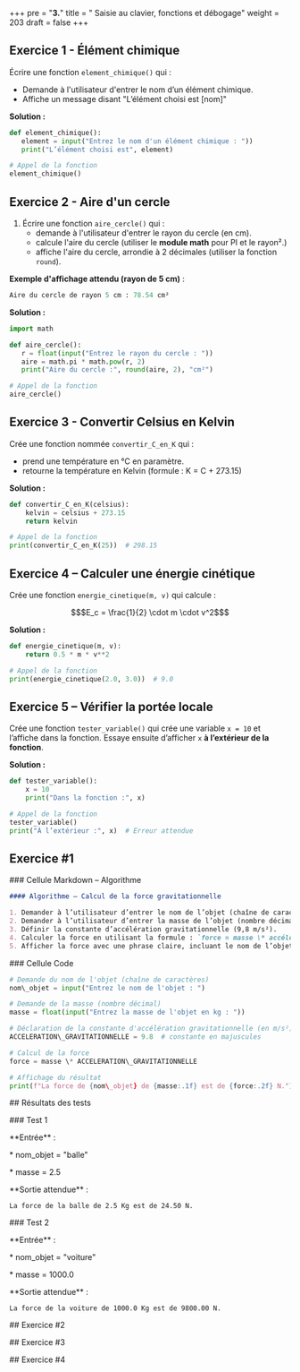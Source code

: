+++
pre = "<b>3.</b>"
title = " Saisie au clavier, fonctions et débogage"
weight = 203
draft = false
+++

## Exercice 1 - Élément chimique

Écrire une fonction `element_chimique()` qui :
* Demande à l'utilisateur d'entrer le nom d’un élément chimique.
* Affiche un message disant "L’élément choisi est \[nom]"

**Solution :**

```python
def element_chimique():
   element = input("Entrez le nom d'un élément chimique : "))
   print("L’élément choisi est", element)

# Appel de la fonction
element_chimique()
```

## Exercice 2 - Aire d'un cercle

1. Écrire une fonction `aire_cercle()` qui :
   * demande à l'utilisateur d'entrer le rayon du cercle (en cm).
   * calcule l'aire du cercle (utiliser le **module math** pour PI et le rayon².)
   * affiche l'aire du cercle, arrondie à 2 décimales (utiliser la fonction `round`).

**Exemple d'affichage attendu (rayon de 5 cm)** :
```python
Aire du cercle de rayon 5 cm : 78.54 cm²
```

**Solution :**

```python
import math

def aire_cercle():
   r = float(input("Entrez le rayon du cercle : "))
   aire = math.pi * math.pow(r, 2)
   print("Aire du cercle :", round(aire, 2), "cm²")

# Appel de la fonction
aire_cercle()
```

## Exercice 3 - Convertir Celsius en Kelvin

Crée une fonction nommée `convertir_C_en_K` qui :

* prend une température en °C en paramètre.
* retourne la température en Kelvin (formule : K = C + 273.15)

**Solution :**

```python
def convertir_C_en_K(celsius):
    kelvin = celsius + 273.15
    return kelvin

# Appel de la fonction
print(convertir_C_en_K(25))  # 298.15
```

## Exercice 4 – Calculer une énergie cinétique

Crée une fonction `energie_cinetique(m, v)` qui calcule :

```math
$E_c = \frac{1}{2} \cdot m \cdot v^2$
```
**Solution :**

```python
def energie_cinetique(m, v):
    return 0.5 * m * v**2

# Appel de la fonction
print(energie_cinetique(2.0, 3.0))  # 9.0
```

## Exercice 5 – Vérifier la portée locale

Crée une fonction `tester_variable()` qui crée une variable `x = 10` et l’affiche dans la fonction.
Essaye ensuite d’afficher `x` **à l’extérieur de la fonction**.

**Solution :**

```python
def tester_variable():
    x = 10
    print("Dans la fonction :", x)

# Appel de la fonction
tester_variable()
print("À l’extérieur :", x)  # Erreur attendue
```

## Exercice #1


\### Cellule Markdown – Algorithme

```markdown
#### Algorithme – Calcul de la force gravitationnelle

1. Demander à l’utilisateur d’entrer le nom de l’objet (chaîne de caractères).
2. Demander à l’utilisateur d’entrer la masse de l’objet (nombre décimal, en kg).
3. Définir la constante d’accélération gravitationnelle (9,8 m/s²).
4. Calculer la force en utilisant la formule : `force = masse \* accélération`
5. Afficher la force avec une phrase claire, incluant le nom de l’objet et l’unité en N (Newton).
```


\### Cellule Code

```python
# Demande du nom de l'objet (chaîne de caractères)
nom\_objet = input("Entrez le nom de l'objet : ")

# Demande de la masse (nombre décimal)
masse = float(input("Entrez la masse de l'objet en kg : "))

# Déclaration de la constante d'accélération gravitationnelle (en m/s²)
ACCELERATION\_GRAVITATIONNELLE = 9.8  # constante en majuscules

# Calcul de la force
force = masse \* ACCELERATION\_GRAVITATIONNELLE

# Affichage du résultat
print(f"La force de {nom\_objet} de {masse:.1f} est de {force:.2f} N.")
```

\## Résultats des tests

\### Test 1

\*\*Entrée\*\* :

\* nom\_objet = "balle"

\* masse = 2.5

\*\*Sortie attendue\*\* :

```
La force de la balle de 2.5 Kg est de 24.50 N.
```


\### Test 2

\*\*Entrée\*\* :

\* nom\_objet = "voiture"

\* masse = 1000.0

\*\*Sortie attendue\*\* :


```
La force de la voiture de 1000.0 Kg est de 9800.00 N.
```


\## Exercice #2



\## Exercice #3



\## Exercice #4



